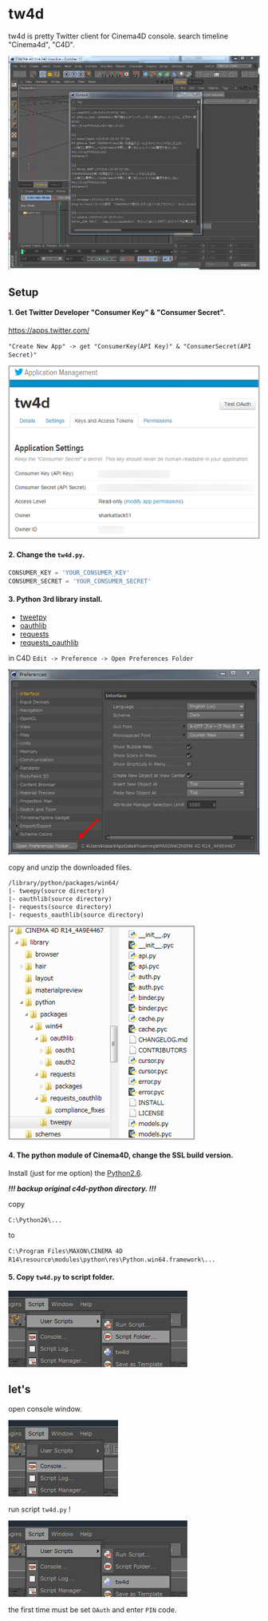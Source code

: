 tw4d
====

tw4d is pretty Twitter client for Cinema4D console.
search timeline "Cinema4d", "C4D".

![](./image/tw4d.png)

## Setup

#### 1. Get Twitter Developer "Consumer Key" & "Consumer Secret".

https://apps.twitter.com/

`"Create New App" -> get "ConsumerKey(API Key)" & "ConsumerSecret(API Secret)"`

![](./image/get_twitter_dev_key.png)

#### 2. Change the `tw4d.py`.

```python
CONSUMER_KEY = 'YOUR_CONSUMER_KEY'
CONSUMER_SECRET = 'YOUR_CONSUMER_SECRET'
```

#### 3. Python 3rd library install.

- [tweetpy](https://github.com/tweepy/tweepy)
- [oauthlib](https://github.com/idan/oauthlib)
- [requests](https://github.com/kennethreitz/requests)
- [requests_oauthlib](https://github.com/requests/requests-oauthlib)

in C4D `Edit -> Preference -> Open Preferences Folder`

![](./image/open_preferences_folder.png)

copy and unzip the downloaded files.

```
/library/python/packages/win64/
|- tweepy(source directory)
|- oauthlib(source directory)
|- requests(source directory)
|- requests_oauthlib(source directory)
```

![](./image/3rd_library_install.png)

#### 4. The python module of Cinema4D, change the SSL build version.

Install (just for me option) the [Python2.6](https://www.python.org/download/releases/2.6.6/).

**_!!! backup original c4d-python directory. !!!_**

copy

`C:\Python26\...`

to

`C:\Program Files\MAXON\CINEMA 4D R14\resource\modules\python\res\Python.win64.framework\...`

#### 5. Copy `tw4d.py` to script folder.

![](./image/open_script_folder.png)

## let's

open console window.

![](./image/open_console.png)

run script `tw4d.py` !

![](./image/run_script.png)

the first time must be set `OAuth` and enter `PIN` code.
